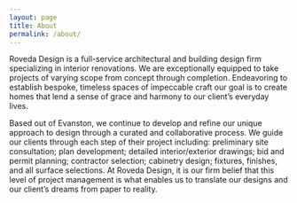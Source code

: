 ```yaml
---
layout: page
title: About
permalink: /about/
---
```


Roveda Design is a full-service architectural and building design firm specializing in interior renovations. We are exceptionally equipped to take projects of varying scope from concept through completion. Endeavoring to establish bespoke, timeless spaces of impeccable craft our goal is to create homes that lend a sense of grace and harmony to our client’s everyday lives.

Based out of Evanston, we continue to develop and refine our unique approach to design through a curated and collaborative process. We guide our clients through each step of their project including: preliminary site consultation; plan development; detailed interior/exterior drawings; bid and permit planning; contractor selection; cabinetry design; fixtures, finishes, and all surface selections. At Roveda Design, it is our firm belief that this level of project management is what enables us to translate our designs and our client’s dreams from paper to reality.
